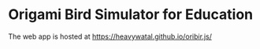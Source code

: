 Origami Bird Simulator for Education
====================================

The web app is hosted at
https://heavywatal.github.io/oribir.js/
